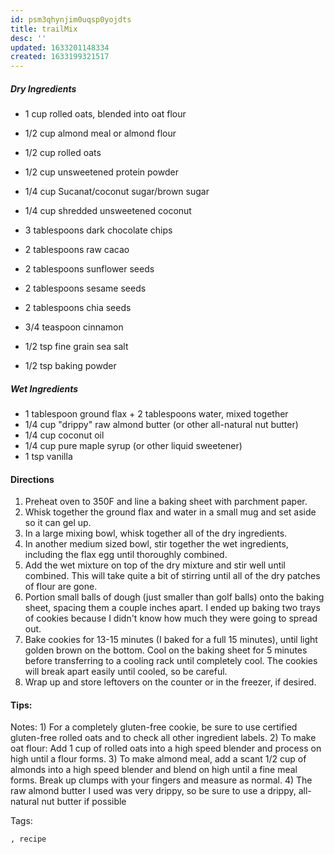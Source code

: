 ```yaml
---
id: psm3qhynjim0uqsp0yojdts
title: trailMix
desc: ''
updated: 1633201148334
created: 1633199321517
---
```


##### Dry Ingredients

* 1 cup rolled oats, blended into oat flour
* 1/2 cup almond meal or almond flour
* 1/2 cup rolled oats
* 1/2 cup unsweetened protein powder
* 1/4 cup Sucanat/coconut sugar/brown sugar
* 1/4 cup shredded unsweetened coconut
* 3 tablespoons dark chocolate chips

* 2 tablespoons raw cacao
* 2 tablespoons sunflower seeds
* 2 tablespoons sesame seeds
* 2 tablespoons chia seeds
* 3/4 teaspoon cinnamon
* 1/2 tsp fine grain sea salt
* 1/2 tsp baking powder

##### Wet Ingredients

* 1 tablespoon ground flax + 2 tablespoons water, mixed together
* 1/4 cup "drippy" raw almond butter (or other all-natural nut butter)
* 1/4 cup coconut oil
* 1/4 cup pure maple syrup (or other liquid sweetener)
* 1 tsp vanilla

#### Directions

1. Preheat oven to 350F and line a baking sheet with parchment paper.
2. Whisk together the ground flax and water in a small mug and set aside so it can gel up.
3. In a large mixing bowl, whisk together all of the dry ingredients.
4. In another medium sized bowl, stir together the wet ingredients, including the flax egg until thoroughly combined.
5. Add the wet mixture on top of the dry mixture and stir well until combined. This will take quite a bit of stirring until all of the dry patches of flour are gone.
6. Portion small balls of dough (just smaller than golf balls) onto the baking sheet, spacing them a couple inches apart. I ended up baking two trays of cookies because I didn't know how much they were going to spread out.
7. Bake cookies for 13-15 minutes (I baked for a full 15 minutes), until light golden brown on the bottom. Cool on the baking sheet for 5 minutes before transferring to a cooling rack until completely cool. The cookies will break apart easily until cooled, so be careful.
8. Wrap up and store leftovers on the counter or in the freezer, if desired.

#### Tips:

Notes: 1) For a completely gluten-free cookie, be sure to use certified gluten-free rolled oats and to check all other ingredient labels. 2) To make oat flour: Add 1 cup of rolled oats into a high speed blender and process on high until a flour forms. 3) To make almond meal, add a scant 1/2 cup of almonds into a high speed blender and blend on high until a fine meal forms. Break up clumps with your fingers and measure as normal. 4) The raw almond butter I used was very drippy, so be sure to use a drippy, all-natural nut butter if possible

Tags:

    , recipe
